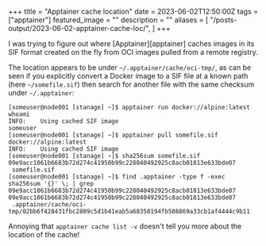 +++
title = "Apptainer cache location"
date = 2023-06-02T12:50:00Z
tags  = ["apptainer"]
featured_image = ""
description = ""
aliases = [
    "/posts-output/2023-06-02-apptainer-cache-loc/",
]
+++

I was trying to figure out where [Apptainer][apptainer] caches images in its SIF format created on the fly from OCI images pulled from a remote registry.

The location appears to be under `~/.apptainer/cache/oci-tmp/`, as can be seen if you explicitly convert a Docker image to a SIF file at a known path (here `~/somefile.sif`) then search for another file with the same checksum under `~/.apptainer`:

```
[someuser@node001 [stanage] ~]$ apptainer run docker://alpine:latest whoami
INFO:    Using cached SIF image
someuser
[someuser@node001 [stanage] ~]$ apptainer pull somefile.sif docker://alpine:latest 
INFO:    Using cached SIF image
[someuser@node001 [stanage] ~]$ sha256sum somefile.sif 
09e9acc1061b6683b72d274c41950b99c228040492925c8acb01813e633bde07  somefile.sif
[someuser@node001 [stanage] ~]$ find .apptainer -type f -exec sha256sum '{}' \; | grep 09e9acc1061b6683b72d274c41950b99c228040492925c8acb01813e633bde07
09e9acc1061b6683b72d274c41950b99c228040492925c8acb01813e633bde07  .apptainer/cache/oci-tmp/02bb6f428431fbc2809c5d1b41eab5a68350194fb508869a33cb1af4444c9b11
```

Annoying that `apptainer cache list -v` doesn't tell you more about the location of the cache!
